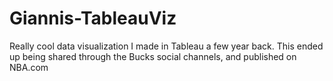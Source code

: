 # Giannis-TableauViz
Really cool data visualization I made in Tableau a few year back. This ended up being shared through the Bucks social channels, and published on NBA.com
